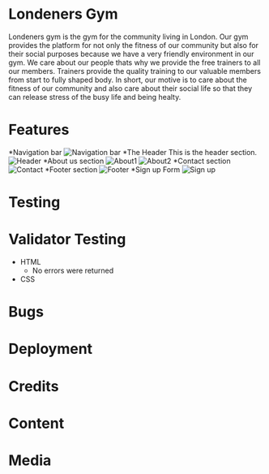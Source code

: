 # Londeners Gym
Londeners gym is the gym for the community living in London. Our gym provides the platform for not only the fitness of our community but also for their social purposes because we have a very friendly environment in our gym. We care about our people thats why we provide the free trainers to all our members. Trainers provide the quality training to our valuable members from start to fully shaped body. In short, our motive is to care about the fitness of our community and also care about their social life so that they can release stress of the busy life and being healty.
# Features
 *Navigation bar
![Navigation bar](https://user-images.githubusercontent.com/95220937/149848499-1eae62fd-80f8-4b39-b109-d7b3c11931ca.png)
*The Header
This is the header section.
![Header](https://user-images.githubusercontent.com/95220937/149848613-c7ec876e-8234-4ad7-95a3-c6b2718cd3ee.png)
*About us section
![About1](https://user-images.githubusercontent.com/95220937/149848701-8d58bce7-37f3-4826-a24e-6a044a34fabb.png)
![About2](https://user-images.githubusercontent.com/95220937/149848770-1a71aba9-60ea-4688-a058-1808c2a0c74c.png)
*Contact section
![Contact](https://user-images.githubusercontent.com/95220937/149848846-1e17622e-a05f-452f-96ea-672859a9206d.png)
*Footer section
![Footer](https://user-images.githubusercontent.com/95220937/149848958-371bdefd-d168-4885-813d-9e6f763cb054.png)
*Sign up Form
![Sign up](https://user-images.githubusercontent.com/95220937/149848908-99030aaa-6783-4917-9aa8-0f7fc5f275a1.png)
# Testing
# Validator Testing
* HTML
   * No errors were returned
* CSS
# Bugs
# Deployment
# Credits
# Content
# Media
